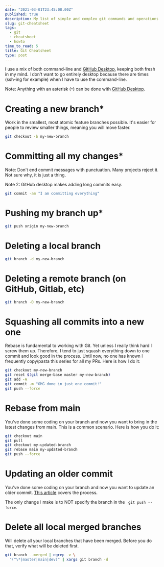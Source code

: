```yaml
---
date: "2021-03-01T23:45:00.00Z"
published: true
description: My list of simple and complex git commands and operations.
slug: git-cheatsheet
tags:
  - git
  - cheatsheet
  - howto
time_to_read: 5
title: Git Cheatsheet
type: post
---
```


I use a mix of both command-line and [GitHub Desktop](https://desktop.github.com/), keeping both fresh in my mind. I don't want to go entirely desktop because there are times (ssh-ing for example) when I have to use the command-line.

Note: Anything with an asterisk (`*`) can be done with [GitHub Desktop](https://desktop.github.com/).

# Creating a new branch\*

Work in the smallest, most atomic feature branches possible. It's easier for people to review smaller things, meaning you will move faster.

```bash
git checkout -b my-new-branch
```

# Committing all my changes\*

Note: Don't end commit messages with punctuation. Many projects reject it. Not sure why, it is just a thing.

Note 2: GitHub desktop makes adding long commits easy.

```bash
git commit -am "I am committing everything"
```

# Pushing my branch up\*

```bash
git push origin my-new-branch
```

# Deleting a local branch

```bash
git branch -d my-new-branch
```

# Deleting a remote branch (on GitHub, Gitlab, etc)

```bash
git branch -D my-new-branch
```

# Squashing all commits into a new one

Rebase is fundamental to working with Git. Yet unless I really think hard I screw them up. Therefore, I tend to just squash everything down to one commit and look good in the process. Until now, no one has known I frequently copy/pasta this series for all my PRs. Here is how I do it:

```bash
git checkout my-new-branch
git reset $(git merge-base master my-new-branch)
git add -A
git commit -m "OMG done in just one commit!"
git push --force
```

# Rebase from main

You've done some coding on your branch and now you want to bring in the latest changes from main. This is a common scenario. Here is how you do it:

```bash
git checkout main
git pull
git checkout my-updated-branch
git rebase main my-updated-branch
git push --force
```

# Updating an older commit

You've done some coding on your branch and now you want to update an older commit. [This article](https://tech.serhatteker.com/post/2020-09/changing-old-git-commit-messages/) covers the process.

The only change I make is to NOT specify the branch in the ` git push --force`.

# Delete all local merged branches

Will delete all your local branches that have been merged. Before you do that, verify what will be deleted first.

```bash
git branch --merged | egrep -v \
  "(^\*|master|main|dev)" | xargs git branch -d
```
